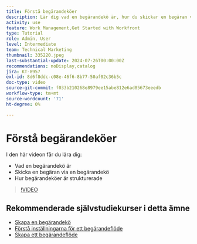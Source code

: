 ```yaml
---
title: Förstå begärandeköer
description: Lär dig vad en begärandekö är, hur du skickar en begäran via en begärandekö och hur begärandeköerna är strukturerade.
activity: use
feature: Work Management,Get Started with Workfront
type: Tutorial
role: Admin, User
level: Intermediate
team: Technical Marketing
thumbnail: 335220.jpeg
last-substantial-update: 2024-07-26T00:00:00Z
recommendations: noDisplay,catalog
jira: KT-8957
exl-id: 8d6f8ddc-c08e-46f6-8b77-50af02c36b5c
doc-type: video
source-git-commit: f033b210268e8979ee15abe812e6ad85673eeedb
workflow-type: tm+mt
source-wordcount: '71'
ht-degree: 0%

---
```


# Förstå begärandeköer

I den här videon får du lära dig:

* Vad en begärandekö är
* Skicka en begäran via en begärandekö
* Hur begärandeköer är strukturerade


>[!VIDEO](https://video.tv.adobe.com/v/335220/?quality=12&learn=on)

## Rekommenderade självstudiekurser i detta ämne

* [Skapa en begärandekö](/help/manage-work/request-queues/create-a-request-queue.md)
* [Förstå inställningarna för ett begärandeflöde](/help/manage-work/request-queues/understand-settings-for-a-flow-request.md)
* [Skapa ett begärandeflöde](/help/manage-work/request-queues/create-a-request-flow.md)

